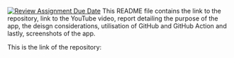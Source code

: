[![Review Assignment Due Date](https://classroom.github.com/assets/deadline-readme-button-22041afd0340ce965d47ae6ef1cefeee28c7c493a6346c4f15d667ab976d596c.svg)](https://classroom.github.com/a/7izdxTfK)
This README file contains the link to the repository, link to the YouTube video, report detailing the purpose of the app, the deisgn considerations, utilisation of GitHub and GitHub Action and lastly, screenshots of the app. 

This is the link of the repository: 
